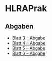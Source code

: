 # HLRAPrak

## Abgaben

- [Blatt 3 – Abgabe](https://docs.google.com/document/d/1jtHsMcbuAJs8t52HRcyLlJtSEHNEDUxm-f-QnSIPB64/edit?usp=sharing)
- [Blatt 4 – Abgabe](https://docs.google.com/document/d/1_X5NNlFfhx2NZx4Ckekj4RxX_IOQaypVzLJpHZ08VDY/edit?usp=sharing)
- [Blatt 5 – Abgabe](https://docs.google.com/document/d/1WoHkqbnnXhRWZ_jLWCuGr0EcR6gaF_w3-CXE4PTKxLk/edit?usp=sharing)
- [Blatt 6 – Abgabe](https://docs.google.com/document/d/1WoHkqbnnXhRWZ_jLWCuGr0EcR6gaF_w3-CXE4PTKxLk/edit?usp=sharing)
